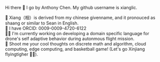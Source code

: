 Hi there 👋 I go by Anthony Chen. My github username is xianglic.

🙂 Xiang（相）is derived from my chinese givenname, and it pronouced as shaang or similar to Sean in English.  
🌱 I have ORCID: 0009-0009-4720-6122  
👨‍💻 I'm currently working on developing a domain specific language for drone's self adaptive behavior during autonmous flight mission.  
💬 Shoot me your cool thoughts on discrete math and algorithm, cloud computing, edge computing, and basketball game! (Let's go Xinjiang flyingtigher 🐯🏀).  
